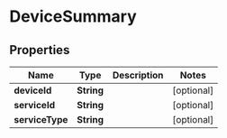 

# DeviceSummary

## Properties

Name | Type | Description | Notes
------------ | ------------- | ------------- | -------------
**deviceId** | **String** |  |  [optional]
**serviceId** | **String** |  |  [optional]
**serviceType** | **String** |  |  [optional]



